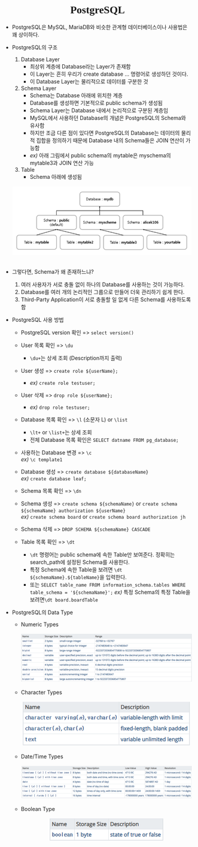 <p><h1 align="center" style="font-family: Georgia, 'Times New Roman', serif">PostgreSQL</h1></p>

* PostgreSQL은 MySQL, MariaDB와 비슷한 관계형 데이터베이스이나 사용법은 꽤 상이하다.
* PostgreSQL의 구조  
    1. Database Layer
       * 최상위 계층에 Database라는 Layer가 존재함
       * 이 Layer는 흔히 우리가 create database ... 명령어로 생성하던 것이다.
       * 이 Database Layer는 물리적으로 데이터를 구분한 것
    2. Schema Layer
       * Schema는 Database 아래에 위치한 계층
       * Database를 생성하면 기본적으로 public schema가 생성됨
       * Schema Layer는 Database 내에서 논리적으로 구분된 계층임
       * MySQL에서 사용하던 Database의 개념은 PostgreSQL의 Schema와 유사함
       * 하지만 조금 다른 점이 있다면 PostgreSQL의 Database는 데이터의 물리적 집합을 정의하기 때문에 Database 내의 Schema들은 JOIN 연산이 가능함
       * *ex)* 아래 그림에서 public schema의 mytable은 myschema의 mytable3과 JOIN 연산 가능
    3. Table
       * Schema 아래에 생성됨  
    <br>
    <center><img src="./images/postgresql/postgresql_structure.PNG"></center>  
    <br>

* 그렇다면, Schema가 왜 존재하느냐?
    1. 여러 사용자가 서로 충돌 없이 하나의 Database를 사용하는 것이 가능하다.
    2. Database를 여러 개의 논리적인 그룹으로 만들어 더욱 관리하기 쉽게 한다.
    3. Third-Party Application이 서로 충돌할 일 없게 다른 Schema를 사용하도록 함

* PostgreSQL 사용 방법
    * PostgreSQL version 확인 => `select version()`

    * User 목록 확인 => `\du`
        * `\du+`는 상세 조회 (Description까지 출력)  

    * User 생성 => `create role ${userName};`
        * *ex)* `create role testuser;`  

    * User 삭제 => `drop role ${userName};`
        * *ex)* `drop role testuser;`  

    * Database 목록 확인 => `\l` (소문자 L) or `\list`
        * `\lt+` or `\list+`는 상세 조회  
        * 전체 Database 목록 확인은 `SELECT datname FROM pg_database;`

    * 사용하는 Database 변경 => `\c`  
        *ex)* `\c template1`  

    * Database 생성 => `create database ${databaseName}`  
        *ex)* `create database leaf;`  

    * Schema 목록 확인 => `\dn`  

    * Schema 생성 => `create schema ${schemaName}` or `create schema ${schemaName} authorization ${userName}`   
        *ex)* `create schema board` or `create schema board authorization jh`  

    * Schema 삭제 => `DROP SCHEMA ${schemaName} CASCADE`

    * Table 목록 확인 => `\dt`
        * `\dt` 명령어는 public schema에 속한 Table만 보여준다. 정확히는 search_path에 설정된 Schema를 사용한다.
        * 특정 Schema에 속한 Table을 보려면 `\dt ${schemaName}.${tableName}`을 입력한다.  
        * 또는 `SELECT table_name FROM information_schema.tables WHERE table_schema = '${schemaName}';`
            *ex)* 특정 Schema의 특정 Table을 보려면`\dt board.boardTable`  

* PostgreSQL의 Data Type
    * Numeric Types  
        <br>
        <center><img src="./images/postgresql/numeric_types.PNG"></center>  
        <br>
    * Character Types  
        <br>
        <center><img src="./images/postgresql/character_types.PNG"></center>  
        <br>
    * Date/Time Types  
        <br>
        <center><img src="./images/postgresql/date&time_types.PNG"></center>  
        <br>
    * Boolean Type  
        <br>
        <center><img src="./images/postgresql/boolean_type.PNG"></center>  
        <br>